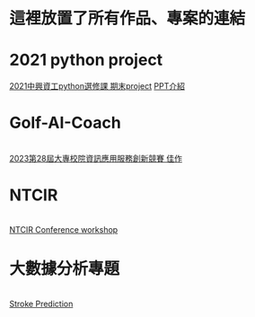 # 這裡放置了所有作品、專案的連結
# 2021 python project
 [2021中興資工python選修課 期末project](https://github.com/ChingChingKao/2021-python-project)
 [PPT介紹](https://docs.google.com/presentation/d/14ZN9Fsp8PdKDIMef_17mieZ0SQYneklC/edit?usp=drive_link&ouid=113186576544401940437&rtpof=true&sd=true)
 # Golf-AI-Coach
 </br>[2023第28屆大專校院資訊應用服務創新競賽 佳作](https://github.com/ChingChingKao/Golf-AI-Coach/tree/main)
# NTCIR
 </br>[NTCIR Conference workshop](https://github.com/ChingChingKao/The-17th-NTCIR)
# 大數據分析專題
 </br>[Stroke Prediction](https://drive.google.com/drive/u/1/folders/1LhihAnLduW4dC3YViy6zSPXlpcBfAbqj)
